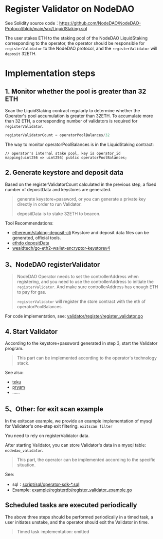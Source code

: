# Register Validator on NodeDAO

See Solidity source code：https://github.com/NodeDAO/NodeDAO-Protocol/blob/main/src/LiquidStaking.sol

The user stakes ETH to the staking pool of the NodeDAO LiquidStaking corresponding to the operator, the operator should be responsible for `registerValidator` to the NodeDAO protocol, and the `registerValidator` will `deposit` 32ETH.


# Implementation steps

## 1. Monitor whether the pool is greater than 32 ETH

Scan the LiquidStaking contract regularly to determine whether the Operator's pool accumulation is greater than 32ETH. To accumulate more than 32 ETH, a corresponding number of validators is required for `registerValidator`.
```go
registerValidatorCount = operatorPoolBalances/32
```

The way to monitor operatorPoolBalances is in the LiquidStaking contract:
```solidity
// operator's internal stake pool, key is operator_id
mapping(uint256 => uint256) public operatorPoolBalances;
```



## 2. Generate keystore and deposit data

Based on the registerValidatorCount calculated in the previous step, a fixed number of depositData and keystores are generated.

> generate keystore+password, or you can generate a private key directly in order to run Validator.
>
> depositData is to stake 32ETH to beacon.

Tool Recommendations:

- [ethereum/staking-deposit-cli](https://github.com/ethereum/staking-deposit-cli) Keystore and deposit data files can be generated, official tools.
- [ethdo depositData](https://github.com/wealdtech/ethdo/tree/master/cmd/validator/depositdata)
- [wealdtech/go-eth2-wallet-encryptor-keystorev4](https://github.com/wealdtech/go-eth2-wallet-encryptor-keystorev4)



## 3、NodeDAO registerValidator

> NodeDAO Operator needs to set the controllerAddress when registering, and you need to use the controllerAddress to initiate the `registerValidator`. And make sure controllerAddress has enough ETH to pay for gas.
>
> `registerValidator` will register the store contract with the eth of operatorPoolBalances.

For code implementation, see: [validator/register/register_validator.go](../../validator/register/register_validator.go)

## 4. Start Validator

According to the keystore+password generated in step 3, start the Validator program.

> This part can be implemented according to the operator's technology stack.

See also:

- [teku](https://docs.teku.consensys.net/)
- [prysm](https://docs.prylabs.network/docs/getting-started)
- ......


## 5、Other: for exit scan example

In the exitscan example, we provide an example implementation of mysql for Validator's one-step exit filtering. `exitscan filter`

You need to rely on registerValidator data.

After starting Validator, you can store Validator's data in a mysql table: `nodedao_validator`.

> This part, the operator can be implemented according to the specific situation.

See:

- sql：[script/sql/operator-sdk-*.sql](../../script/sql/operator-sdk-*.sql)
- Example: [example/registerdb/register_validator_example.go](../../example/registerdb/register_validator_example.go)


## Scheduled tasks are executed periodically

The above three steps should be performed periodically in a timed task, a user initiates unstake, and the operator should exit the Validator in time.

> Timed task implementation: omitted